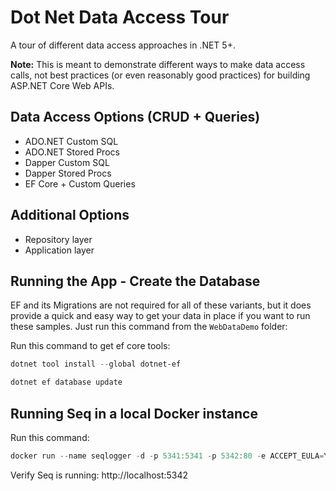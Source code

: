 # Dot Net Data Access Tour

A tour of different data access approaches in .NET 5+.

**Note:** This is meant to demonstrate different ways to make data access calls, not best practices (or even reasonably good practices) for building ASP.NET Core Web APIs.

## Data Access Options (CRUD + Queries)

- ADO.NET Custom SQL
- ADO.NET Stored Procs
- Dapper Custom SQL
- Dapper Stored Procs
- EF Core + Custom Queries

## Additional Options

- Repository layer
- Application layer

## Running the App - Create the Database

EF and its Migrations are not required for all of these variants, but it does provide a quick and easy way to get your data in place if you want to run these samples. Just run this command from the `WebDataDemo` folder:

Run this command to get ef core tools:

```powershell
dotnet tool install --global dotnet-ef
```

```powershell
dotnet ef database update
```

## Running Seq in a local Docker instance

Run this command:

```powershell
docker run --name seqlogger -d -p 5341:5341 -p 5342:80 -e ACCEPT_EULA=Y datalust/seq
```

Verify Seq is running: http://localhost:5342

